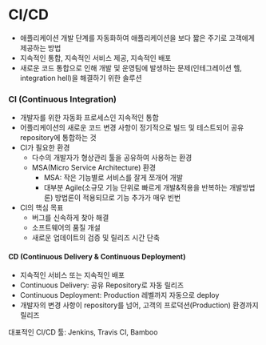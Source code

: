 # CI/CD

- 애플리케이션 개발 단계를 자동화하여 애플리케이션을 보다 짧은 주기로 고객에게 제공하는 방법
- 지속적인 통합, 지속적인 서비스 제공, 지속적인 배포
- 새로운 코드 통합으로 인해 개발 및 운영팀에 발생하는 문제(인테그레이션 헬, integration hell)을 해결하기 위한 솔루션



### CI (Continuous Integration)

- 개발자를 위한 자동화 프로세스인 지속적인 통합
- 어플리케이션의 새로운 코드 변경 사항이 정기적으로 빌드 및 테스트되어 공유 repository에 통합하는 것
- CI가 필요한 환경
  - 다수의 개발자가 형상관리 툴을 공유하여 사용하는 환경
  - MSA(Micro Service Architecture) 환경
    - MSA: 작은 기능별로 서비스를 잘게 쪼개어 개발
    - 대부분 Agile(소규모 기능 단위로 빠르게 개발&적용을 반복하는 개발방법론) 방법론이 적용되므로 기능 추가가 매우 빈번
- CI의 핵심 목표
  - 버그를 신속하게 찾아 해결
  - 소프트웨어의 품질 개설
  - 새로운 업데이트의 검증 및 릴리즈 시간 단축



#### CD (Continuous Delivery & Continuous Deployment)

- 지속적인 서비스 또는 지속적인 배포
- Continuous Delivery: 공유 Repository로 자동 릴리즈
- Continuous Deployment: Production 레벨까지 자동으로 deploy
- 개발자의 변경 사항이 repository를 넘어, 고객의 프로덕션(Production) 환경까지 릴리즈



대표적인 CI/CD 툴: Jenkins, Travis CI, Bamboo